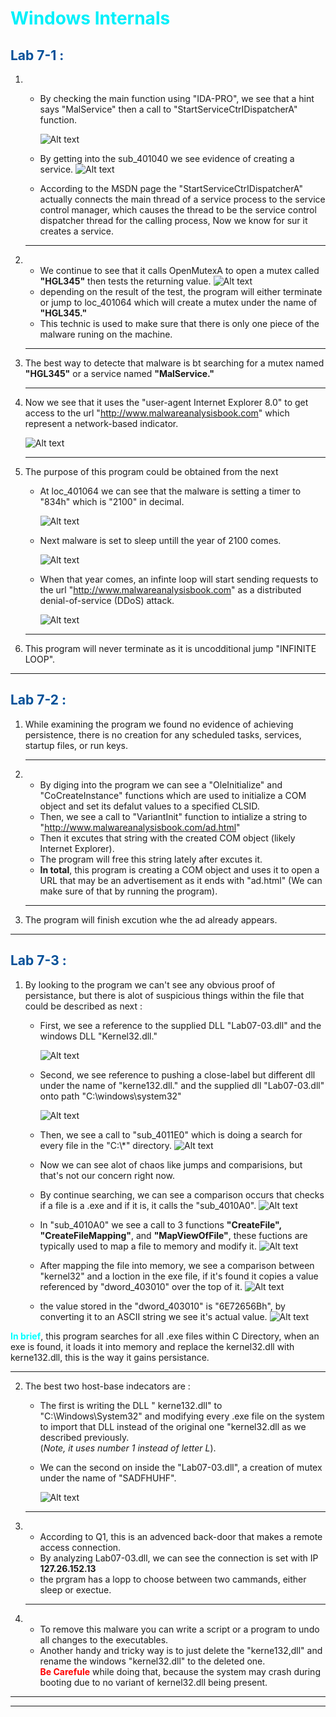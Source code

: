 # <span style="color:#00F0FA;">**Windows Internals**</span>

## <span style="color:#004F98;">**Lab 7-1 :**</span>

1. * By checking the main function using "IDA-PRO", we see that a hint
says "MalService" then a call to "StartServiceCtrIDispatcherA" function.

        ![Alt text](Images/1-1-a.png)

    * By getting into the sub_401040 we see evidence of creating a service.
    ![Alt text](Images/1-1-b.png)
    * According to the MSDN page the "StartServiceCtrIDispatcherA" actually connects the main thread of a service process to the service control manager, which causes the thread to be the service control dispatcher thread for the calling process, Now we know for sur it creates a service.
     ___
2. * We continue to see that it calls OpenMutexA to open a mutex called **"HGL345"** then tests the returning value.
![Alt text](Images/1-2.png)
    * depending on the result of the test, the program will either terminate or jump to loc_401064 which will create a mutex under the name of **"HGL345."**
    * This technic is used to make sure that there is only one piece of the malware runing on the machine.
    ___

3. The best way to detecte that malware is bt searching for a mutex named **"HGL345"** or a service named **"MalService."**
    ___

4. Now we see that it uses the "user-agent Internet Explorer 8.0" to get access to the url "http://www.malwareanalysisbook.com" which represent a network-based indicator.

    ![Alt text](Images/1-4.png)
    ___

5. The purpose of this program could be obtained from the next
    * At loc_401064 we can see that the malware is setting a timer to "834h" which is "2100" in decimal.

        ![Alt text](Images/1-5-a.png)
    
    * Next malware is set to sleep untill the year of 2100 comes.

        ![Alt text](Images/1-5-b.png)
    * When that year comes, an infinte loop will start sending requests to the url "http://www.malwareanalysisbook.com" as a distributed denial-of-service (DDoS) attack.

        ![Alt text](Images/1-4.png)
    ___

6. This program will never terminate as it is uncodditional jump "INFINITE LOOP".

___

## <span style="color:#004F98;">**Lab 7-2 :**</span>

1. While examining the program we found no evidence of achieving persistence, there is no creation for any scheduled tasks, services, startup files, or run keys.
    ___

2.  * By diging into the program we can see a "OleInitialize" and "CoCreateInstance" functions which are used to initialize a COM object and set its defalut values to a specified CLSID.
    * Then, we see a call to "VariantInit" function to intialize a string to "http://www.malwareanalysisbook.com/ad.html" 
    * Then it excutes that string with the created COM object (likely Internet Explorer).
    * The program will free this string lately after excutes it.
    * **In total**, this program is creating a COM object and uses it to open a URL that may be an advertisement as it ends with "ad.html" (We can make sure of that by running the program).
    ___
3. The program will finish excution whe the ad already appears.
___
## <span style="color:#004F98;">**Lab 7-3 :**</span>

1.  By looking to the program we can't see any obvious proof of persistance, but there is alot of suspicious things within the file  that could be described as next : 
    * First, we see a reference to the supplied DLL "Lab07-03.dll" and the windows DLL "Kernel32.dll."

         ![Alt text](Images/3-1-a.png)
    * Second, we see reference to pushing a close-label but different dll under the name of "kerne132.dll." and the supplied dll "Lab07-03.dll" onto path "C:\\windows\\system32"

        ![Alt text](Images/3-1-b.png)
    * Then, we see a call to "sub_4011E0" which is doing a search for every file in the "C:\\*" directory.
    ![Alt text](Images/3-1-c.png)
    * Now we can see alot of chaos like jumps and comparisions, but that's not our concern right now.
    * By continue searching, we can see a comparison occurs that checks if a file is a .exe and if it is, it calls the "sub_4010A0".
    ![Alt text](Images/3-1-d.png)
    * In "sub_4010A0" we see a call to 3 functions **"CreateFile", "CreateFileMapping"**, and **"MapViewOfFile"**, these fuctions are typically used to map a file to memory and modify it.
    ![Alt text](3-1-e.png)
    
     * After mapping the file into memory, we see a comparison between "kernel32" and a loction in the exe file, if it's found it copies a value referenced by "dword_403010" over the top of it.
      ![Alt text](Images/3-1-f.png)

      * the value stored in the "dword_403010" is "6E72656Bh", by converting it to an ASCII string we see it's actual value.
      ![Alt text](Images/3-1-g.png)

<span style="color:#00FFFF;">**In brief**</span>, this program searches for all .exe files within C Directory, when an exe is found, it loads it into memory and replace the kernel32.dll with kerne132.dll, this is the way it gains persistance.

___

2. The best two host-base indecators are :
    * The first is writing the DLL " kerne132.dll" to "C:\Windows\System32" and modifying every .exe file on the system to import that DLL instead of the original one "kernel32.dll as we described previously.    
        (*Note, it uses number 1 instead of letter L*).
    * We can the second on inside the "Lab07-03.dll", a creation of mutex under the name of "SADFHUHF".

         ![Alt text](Images/3-2.png)
    ___

3.  * According to Q1, this is an advenced back-door that makes a remote access connection.
    * By analyzing Lab07-03.dll, we can see the connection is set with IP **127.26.152.13**
    * the prgram has a lopp to choose between two cammands, either sleep or exectue.
    ___
4. * To remove this malware you can write a script or a program to undo all changes to the executables.
    * Another handy and tricky way is to just delete the "kerne132,dll" and  rename the windows "kernel32.dll" to the deleted one.  
        <span style="color:#FF0000;">**Be Carefule**</span> while doing that, because the system may crash during booting due to no variant of kernel32.dll being present.
___
___